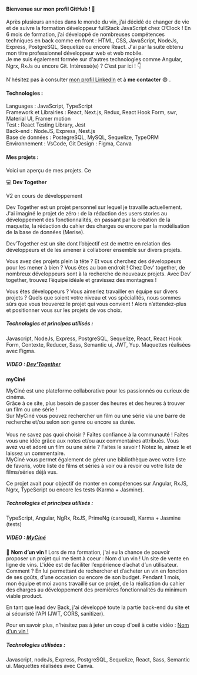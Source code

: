 #### Bienvenue sur mon profil GitHub ! 👋

Après plusieurs années dans le monde du vin, j’ai décidé de changer de vie et de suivre la formation développeur fullStack JavaScript chez O’Clock ! En 6 mois de formation, j’ai développé de nombreuses compétences techniques en back comme en front : HTML, CSS, JavaScript, NodeJs, Express, PostgreSQL, Sequelize ou encore React. J'ai par la suite obtenu mon titre professionnel développeur web et web mobile. <br/>
Je me suis également formée sur d'autres technologies comme Angular, Ngrx, RxJs ou encore Git. 
Intéressé(e) ? C’est par ici ! :point_down:

N'hésitez pas à consulter [mon profil LinkedIn](https://www.linkedin.com/in/margaux-perrier/) et à **me contacter** :smile: .

#### Technologies : 

Languages : JavaScript, TypeScript <br/>
Framework et Librairies : React, Next.js, Redux, React Hook Form, swr, Material UI, Framer motion <br/>
Test : React Testing Library, Jest <br/>
Back-end : NodeJS, Express, Nest.js <br/>
Base de données : PostegreSQL, MySQL, Sequelize, TypeORM <br/>
Environnement : VsCode, Git
Design : Figma, Canva


#### Mes projets :

Voici un aperçu de mes projets. Ce

:computer: **Dev Together** 

V2 en cours de développement

Dev Together est un projet personnel sur lequel je travaille actuellement. J'ai imaginé le projet de zéro : de la rédaction des users stories au développement des fonctionnalités, en passant par la création de la maquette, la rédaction du cahier des charges ou encore par la modélisation de la base de données (Merise). 

Dev’Together est un site dont l’objectif est de mettre en relation des développeurs et de les amener à collaborer ensemble sur divers projets.

Vous avez des projets plein la tête ? Et vous cherchez des développeurs pour les mener à bien ? 
Vous êtes au bon endroit ! Chez Dev’ together, de nombreux développeurs sont à la recherche de nouveaux projets. Avec Dev’ together, trouvez l’équipe idéale et gravissez des montagnes ! 

Vous êtes développeurs ? Vous aimeriez travailler en équipe sur divers projets ? Quels que soient votre niveau et vos spécialités, nous sommes sûrs que vous trouverez le projet qui vous convient ! Alors n’attendez-plus et positionner vous sur les projets de vos choix. 

##### Technologies et principes utilisés :
Javascript, NodeJs, Express, PostgreSQL, Sequelize, React, React Hook Form, Contexte, Reducer, Sass, Semantic ui, JWT, Yup. Maquettes réalisées avec Figma. 

##### VIDEO : [Dev'Together](https://www.canva.com/design/DAFhT-DVwc8/SZFQFNZVdZ5zzXkq6hvzBg/watch?utm_content=DAFhT-DVwc8&utm_campaign=designshare&utm_medium=link&utm_source=publishsharelink)

**myCiné**

MyCiné est une plateforme collaborative pour les passionnés ou curieux de cinéma. <br/> 
Grâce à ce site, plus besoin de passer des heures et des heures à trouver un film ou une série ! <br/>
Sur MyCiné vous pouvez rechercher un film ou une série via une barre de recherche et/ou selon
son genre ou encore sa durée. </br>
<br/>
Vous ne savez pas quoi choisir ? Faîtes confiance à la communauté ! Faîtes vous une idée
grâce aux notes et/ou aux commentaires attribués. Vous avez vu et adoré un film ou une
série ? Faites le savoir ! Notez le, aimez le et laissez un commentaire. </br>
MyCiné vous permet également de gérer une bibliothèque avec votre liste de favoris, votre
liste de films et séries à voir ou à revoir ou votre liste de films/séries déjà vus.

Ce projet avait pour objectif de monter en compétences sur Angular, RxJS, Ngrx, TypeScript ou encore les tests (Karma + Jasmine). <br/>

##### Technologies et principes utilisés :
TypeScript, Angular, NgRx, RxJS, PrimeNg (carousel), Karma + Jasmine (tests) 

##### VIDEO : [MyCiné](https://www.canva.com/design/DAFhTxeje6A/g_zd7tOQ4puKmy48zj_cCw/watch?utm_content=DAFhTxeje6A&utm_campaign=designshare&utm_medium=link&utm_source=publishsharelink)


:wine_glass: **Nom d’un vin !**
Lors de ma formation, j'ai eu la chance de pouvoir proposer un projet qui me tient à coeur : Nom d'un vin ! Un site de vente en ligne de vins. 
L'idée est de faciliter l’expérience d’achat d’un utilisateur. Comment ? En lui permettant de rechercher et d’acheter un vin en fonction de ses goûts, d’une occasion ou encore de son budget. 
Pendant 1 mois, mon équipe et moi avons travaillé sur ce projet, de la réalisation du cahier des charges au développement des premières fonctionnalités du minimum viable product. 

En tant que lead dev Back, j'ai développé toute la partie back-end du site et ai sécuristé l'API (JWT, CORS, sanitizer). 

Pour en savoir plus, n'hésitez pas à jeter un coup d'oeil à cette vidéo : [Nom d'un vin ! ](https://www.linkedin.com/posts/margaux-perrier_cher-r%C3%A9seau-apr%C3%A8s-plusieurs-ann%C3%A9es-dans-ugcPost-7001468301771956224-8sVc?utm_source=share&utm_medium=member_desktop)

##### Technologies utilisées : 
Javascript, nodeJs, Express, PostgreSQL, Sequelize, React, Sass, Semantic ui. Maquettes réalisées avec Canva. 
